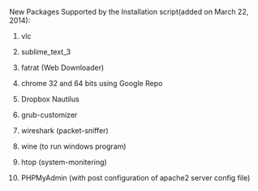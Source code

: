 New Packages Supported by the Installation script(added on March 22, 2014):

1. vlc

2. sublime_text_3

3. fatrat (Web Downloader)

4. chrome 32 and 64 bits using Google Repo

5. Dropbox Nautilus

6. grub-customizer

7. wireshark (packet-sniffer)

8. wine (to run windows program)

9. htop (system-monitering)

10. PHPMyAdmin (with post configuration of apache2 server config file)